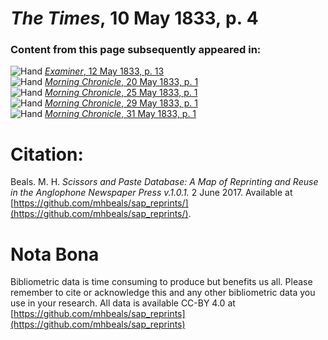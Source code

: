 # *The Times*, 10 May 1833, p. 4  
  
### Content from this page subsequently appeared in:  
![Hand](http://scissorsandpaste.net/wp-content/uploads/2017/06/smallhandpointer.png) [*Examiner*, 12 May 1833, p. 13](https://mhbeals.github.io/sap_html/Examiner/Examiner-12-May-1833-p-13)  
![Hand](http://scissorsandpaste.net/wp-content/uploads/2017/06/smallhandpointer.png) [*Morning Chronicle*, 20 May 1833, p. 1](https://mhbeals.github.io/sap_html/Morning-Chronicle/Morning-Chronicle-20-May-1833-p-1)  
![Hand](http://scissorsandpaste.net/wp-content/uploads/2017/06/smallhandpointer.png) [*Morning Chronicle*, 25 May 1833, p. 1](https://mhbeals.github.io/sap_html/Morning-Chronicle/Morning-Chronicle-25-May-1833-p-1)  
![Hand](http://scissorsandpaste.net/wp-content/uploads/2017/06/smallhandpointer.png) [*Morning Chronicle*, 29 May 1833, p. 1](https://mhbeals.github.io/sap_html/Morning-Chronicle/Morning-Chronicle-29-May-1833-p-1)  
![Hand](http://scissorsandpaste.net/wp-content/uploads/2017/06/smallhandpointer.png) [*Morning Chronicle*, 31 May 1833, p. 1](https://mhbeals.github.io/sap_html/Morning-Chronicle/Morning-Chronicle-31-May-1833-p-1)  


# Citation: 

Beals. M. H. *Scissors and Paste Database: A Map of Reprinting and Reuse in the Anglophone Newspaper Press v.1.0.1.* 2 June 2017. Available at [https://github.com/mhbeals/sap_reprints/](https://github.com/mhbeals/sap_reprints/). 

# Nota Bona

Bibliometric data is time consuming to produce but benefits us all. Please remember to cite or acknowledge this and any other bibliometric data you use in your research. All data is available CC-BY 4.0 at [https://github.com/mhbeals/sap_reprints](https://github.com/mhbeals/sap_reprints)